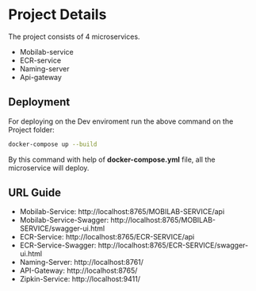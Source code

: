 # Project Details
The project consists of 4 microservices.
- Mobilab-service
- ECR-service
- Naming-server
- Api-gateway

## Deployment
For deploying on the Dev enviroment run the above command on the Project folder:<br>
```bash
docker-compose up --build
```
By this command with help of **docker-compose.yml** file, all the microservice will deploy.

## URL Guide
- Mobilab-Service: <link>http://localhost:8765/MOBILAB-SERVICE/api</link>
- Mobilab-Service-Swagger: <link>http://localhost:8765/MOBILAB-SERVICE/swagger-ui.html</link>
- ECR-Service: <link>http://localhost:8765/ECR-SERVICE/api</link>
- ECR-Service-Swagger: <link>http://localhost:8765/ECR-SERVICE/swagger-ui.html</link>
- Naming-Server: <link>http://localhost:8761/</link>
- API-Gateway: <link>http://localhost:8765/</link>
- Zipkin-Service: <link>http://localhost:9411/</link>


